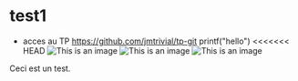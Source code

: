 # test1
 * acces au TP
 https://github.com/jmtrivial/tp-git
printf("hello")
<<<<<<< HEAD
![This is an image](https://myoctocat.com/assets/images/base-octocat.svg)
![This is an image](https://upload.wikimedia.org/wikipedia/commons/thumb/4/47/PNG_transparency_demonstration_1.png/640px-PNG_transparency_demonstration_1.png)
![This is an image](https://encrypted-tbn0.gstatic.com/images?q=tbn:ANd9GcTY2LgE4K2LilwCKpZjBSeD-boTkvYWYYi8Qw&usqp=CAU)

Ceci est un test.